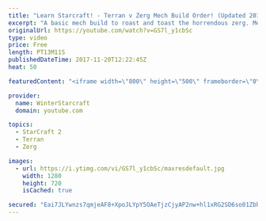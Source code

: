 ```yaml
---
title: "Learn Starcraft! - Terran v Zerg Mech Build Order! (Updated 2018)"
excerpt: "A basic mech build to roast and toast the horrendous zerg. Meant for lower level players looking for some direction! -- Watch live at https://www.twitch.tv/wintergaming"
originalUrl: https://youtube.com/watch?v=GS7l_y1cbSc
type: video
price: Free
length: PT13M11S
publishedDateTime: 2017-11-20T12:22:45Z
heat: 50

featuredContent: "<iframe width=\"800\" height=\"500\" frameborder=\"0\" src=\"https://www.youtube.com/embed/GS7l_y1cbSc\" allow=\"accelerometer; autoplay; encrypted-media; gyroscope; picture-in-picture\" allowfullscreen></iframe>"

provider:
  name: WinterStarcraft
  domain: youtube.com

topics:
  - StarCraft 2
  - Terran
  - Zerg

images:
  - url: https://i.ytimg.com/vi/GS7l_y1cbSc/maxresdefault.jpg
    width: 1280
    height: 720
    isCached: true

secured: "Eai7JLYwnzs7qmjeAF8+XpoJLYpY5OAeTjzCjyAP2nw+hl1xRG2SD6so01Zbh5c2ChrmIXm5BiTu93RfL9/eBq4WArfObTB9mCJmLqGQ3/oKPvZVKJ17qY1n+WD51YrmEZoBJhpYttwIsVmLxotvB6nHq7/aV9Ht+2YGsIPBCAKrhVfYh2RU6OnEpYEuTswDDJkRwsf0QUqrbT8ospICermIWwEEN+uGAK81XDmMsWDQjPjh60sXcmcFDRrpHSoC6s1QbBNir5YgJSDBBvaEIrWbVh6h6UMNxqJsuaO4NpEc9bTbhzjR2nfSMNmz+7e1cXrB+f6wXMOLOK7W7B1fZT9TvdlHcNmV0VHajtG4QfO7Bhf0ziYXsqZY+o7IH/iw/WRAxoKhRN4AnCaCE8QcYAdvtvxMaM850ZW5428qe2Y=;iAiYnz9QkFbdf4vl/K0sIg=="
---
```


